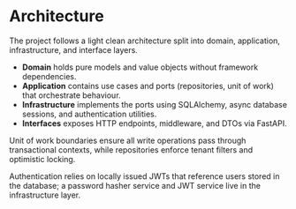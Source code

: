 # Architecture

The project follows a light clean architecture split into domain, application, infrastructure, and interface layers.

- **Domain** holds pure models and value objects without framework dependencies.
- **Application** contains use cases and ports (repositories, unit of work) that orchestrate behaviour.
- **Infrastructure** implements the ports using SQLAlchemy, async database sessions, and authentication utilities.
- **Interfaces** exposes HTTP endpoints, middleware, and DTOs via FastAPI.

Unit of work boundaries ensure all write operations pass through transactional contexts, while repositories enforce tenant filters and optimistic locking.

Authentication relies on locally issued JWTs that reference users stored in the database; a password hasher service and JWT service live in the infrastructure layer.
